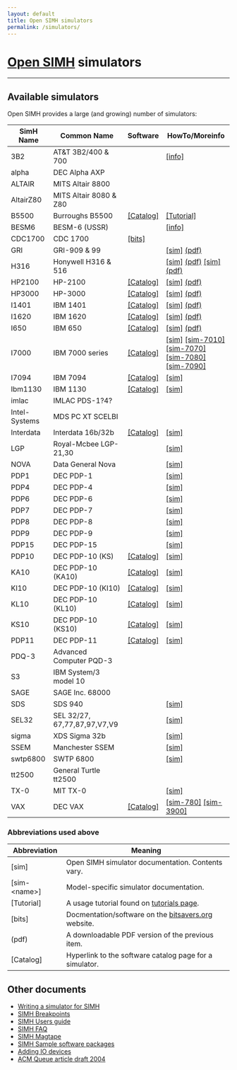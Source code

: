 ```yaml
---
layout: default
title: Open SIMH simulators
permalink: /simulators/
---
```


# [Open SIMH](/) simulators

---

## Available simulators

Open SIMH provides a large (and growing) number of simulators:

| SimH Name     | Common Name                  | Software                                            | HowTo/Moreinfo                                                                                                                                                      |
| ------------- | ---------------------------- | --------------------------------------------------- | ------------------------------------------------------------------------------------------------------------------------------------------------------------------- |
| 3B2           | AT&T 3B2/400 & 700           |                                                     | [\[info\]](https://loomcom.com/3b2/emulator.html)                                                                                                                   |
| alpha         | DEC Alpha AXP                |                                                     |
| ALTAIR        | MITS Altair 8800             |                                                     |
| AltairZ80     | MITS Altair 8080 & Z80       |                                                     |
| B5500         | Burroughs B5500              | [\[Catalog\]](../b5500_sw)                          | [\[Tutorial\]](../B5500_quick_start.pdf)                                                                                                                            |
| BESM6         | BESM-6 (USSR)                |                                                     | [\[info\]](http://www.computer-museum.ru/english/besm6.htm)                                                                                                         |
| CDC1700       | CDC 1700                     | [\[bits\]](https://bitsavers.org/bits/CDC/1700_Cyber18) |
| GRI           | GRI-909 & 99                 |                                                     | [\[sim\]](../simdocs/gri_doc) [(pdf)](../simdocs/gri_doc.pdf)                                                                                                       |
| H316          | Honywell H316 & 516          |                                                     | [\[sim\]](../simdocs/h316_doc) [(pdf)](../simdocs/h316_doc.pdf)  [\[sim\]](../simdocs/Summary_of_IMP_IO_Device_Codes_doc) [(pdf)](../simdocs/Summary_of_IMP_IO_Device_Codes_doc.pdf)  |
| HP2100        | HP-2100                      | [\[Catalog\]](../hp2100_sw)                         | [\[sim\]](../simdocs/hp2100_doc) [(pdf)](../simdocs/hp2100_doc.pdf)                                                                                                 |
| HP3000        | HP-3000                      | [\[Catalog\]](../hp3000_sw)                         | [\[sim\]](../simdocs/hp3000_doc) [(pdf)](../simdocs/hp3000_doc.pdf)                                                                                                 |
| I1401         | IBM 1401                     | [\[Catalog\]](../ibm1401_sw)                        | [\[sim\]](../simdocs/i1401_doc) [(pdf)](../simdocs/i1401_doc.pdf)                                                                                                   |
| I1620         | IBM 1620                     | [\[Catalog\]](../ibm1620_sw)                        | [\[sim\]](../simdocs/i1620_doc) [(pdf)](../simdocs/i1620_doc.pdf)                                                                                                   |
| I650          | IBM 650                      | [\[Catalog\]](../ibm650_sw)                         | [\[sim\]](../simdocs/i650_doc)  [(pdf)](../simdocs/i650_doc.pdf)                                                                                                    |
| I7000         | IBM 7000 series              | [\[Catalog\]](../ibm7000_sw)                        | [\[sim\]](../simdocs/i701_doc) [\[sim-7010\]](../simdocs/i7010_doc) [\[sim-7070\]](../simdocs/i7070_doc)<br />[\[sim-7080\]](../simdocs/i7080_doc) [\[sim-7090\]](../simdocs/i7090_doc) |
| I7094         | IBM 7094                     | [\[Catalog\]](../ibm7094_sw)                        | [\[sim\]](../simdocs/i7094_doc)                                                                                                                                     |
| Ibm1130       | IBM 1130                     | [\[Catalog\]](../ibm1130_sw)                        | [\[sim\]](../simdocs/ibm1130)                                                                                                                                       |
| imlac         | IMLAC PDS-1?4?               |                                                     |
| Intel-Systems | MDS PC XT SCELBI             |                                                     |
| Interdata     | Interdata 16b/32b            | [\[Catalog\]](../interdata_sw.md)                   | [\[sim\]](../simdocs/id_doc)                                                                                                                                        
| LGP           | Royal-Mcbee LGP-21,30        |                                                     | [\[sim\]](../simdocs/lgp_doc)                                                                                                                                       |
| NOVA          | Data General Nova            |                                                     | [\[sim\]](../simdocs/nova_doc)                                                                                                                                      |
| PDP1          | DEC PDP-1                    |                                                     | [\[sim\]](../simdocs/pdp1_doc)                                                                                                                                      |
| PDP4          | DEC PDP-4                    |                                                     | [\[sim\]](../simdocs/pdp18b_doc)                                                                                                                                    |
| PDP6          | DEC PDP-6                    |                                                     | [\[sim\]](../simdocs/pdp6_doc)                                                                                                                                      |
| PDP7          | DEC PDP-7                    |                                                     | [\[sim\]](../simdocs/pdp18b_doc)                                                                                                                                    |
| PDP8          | DEC PDP-8                    |                                                     | [\[sim\]](../simdocs/pdp8_doc)                                                                                                                                      |
| PDP9          | DEC PDP-9                    |                                                     | [\[sim\]](../simdocs/pdp18b_doc)                                                                                                                                    |
| PDP15         | DEC PDP-15                   |                                                     | [\[sim\]](../simdocs/pdp18b_doc)                                                                                                                                    |
| PDP10         | DEC PDP-10 (KS)              | [\[Catalog\]](../pdp-10_sw)                         | [\[sim\]](../simdocs/pdp10_doc)                                                                                                                                         |
| KA10          | DEC PDP-10 (KA10)            | [\[Catalog\]](../pdp-10_sw)                         | [\[sim\]](../simdocs/ka10_doc)                                                                                                                                          |
| KI10          | DEC PDP-10 (KI10)            | [\[Catalog\]](../pdp-10_sw)                         | [\[sim\]](../simdocs/ki10_doc)                                                                                                                                          |
| KL10          | DEC PDP-10 (KL10)            | [\[Catalog\]](../pdp-10_sw)                         | [\[sim\]](../simdocs/kl10_doc)                                                                                                                                          |
| KS10          | DEC PDP-10 (KS10)            | [\[Catalog\]](../pdp-10_sw)                         | [\[sim\]](../simdocs/ks10_doc)                                                                                                                                          |
| PDP11         | DEC PDP-11                   | [\[Catalog\]](../pdp-11_sw)                         | [\[sim\]](../simdocs/pdp11_doc)                                                                                                                                         |
| PDQ-3         | Advanced Computer PQD-3      |                                                     |
| S3            | IBM System/3 model 10        |                                                     |
| SAGE          | SAGE Inc. 68000              |                                                     |
| SDS           | SDS 940                      |                                                     | [\[sim\]](../simdocs/sds_doc)                                                                                                                                           |
| SEL32         | SEL 32/27, 67,77,87,97,V7,V9 |                                                     | [\[sim\]](../simdocs/sel32_doc)                                                                                                                                         |
| sigma         | XDS Sigma 32b                |                                                     | [\[sim\]](../simdocs/sigma_doc)                                                                                                                                         |
| SSEM          | Manchester SSEM              |                                                     | [\[sim\]](../simdocs/ssem_doc)                                                                                                                                          |
| swtp6800      | SWTP 6800                    |                                                     | [\[sim\]](../simdocs/swtp6800_doc)                                                                                                                                      |
| tt2500        | General Turtle tt2500        |                                                     |
| TX-0          | MIT TX-0                     |                                                     | [\[sim\]](../simdocs/tx0_doc)                                                                                                                                           |
| VAX           | DEC VAX                      | [\[Catalog\]](../vax_sw)                            | [\[sim-780\]](../simdocs/vax780_doc) [\[sim-3900\]](../simdocs/vax_doc)                                                                                                     |

### Abbreviations used above

| Abbreviation  | Meaning |
|---------------|---------|
|\[sim]         | Open SIMH simulator documentation.  Contents vary. |
|\[sim-\<name>] | Model-specific simulator documentation. |
|\[Tutorial]    | A usage tutorial found on [tutorials page](..//tutorials). |
|\[bits]        | Docmentation/software on the [bitsavers.org](https://bitsavers.org) website. |
| (pdf)         | A downloadable PDF version of the previous item.   |
|\[Catalog]     | Hyperlink to the software catalog page for a simulator. |


## Other documents

- [Writing a simulator for SIMH](../simdocs/simh)
- [SIMH Breakpoints](../simdocs/simh_breakpoints)
- [SIMH Users guide](../simdocs/simh_doc)
- [SIMH FAQ](../simdocs/simh_faq)
- [SIMH Magtape](../simdocs/simh_magtape)
- [SIMH Sample software packages](../simdocs/simh_swre)
- [Adding IO devices](../simdocs/simh_vmio)
- [ACM Queue article draft 2004](../simdocs/simulators_acm_queue_2004)
